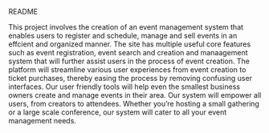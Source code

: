 README

This project involves the creation of an event management system that enables users to register and schedule, manage and sell events in an effcient and organized manner.
The site has multiple useful core features such as event registration, event search and creation and manaagement system that will further assist users in the process of event creation.
 The platform will streamline various user experiences from event creation to ticket purchases, thereby easing the process by removing confusing user interfaces.
 Our user friendly tools will help even the smallest business owners create and manage events in their area. 
 Our system will empower all users, from creators to attendees.
 Whether you’re hosting a small gathering or a large scale conference, our system will cater to all your event management needs.
